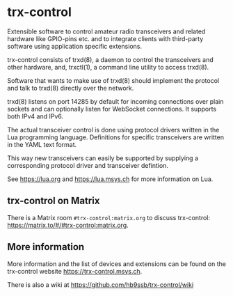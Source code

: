 # trx-control

Extensible software to control amateur radio transceivers and related hardware
like GPIO-pins etc. and to integrate clients with third-party
software using application specific extensions.

trx-control consists of trxd(8), a daemon to control the transceivers and
other hardware, and, trxctl(1), a command line utility to access trxd(8).

Software that wants to make use of trxd(8) should implement the protocol
and talk to trxd(8) directly over the network.

trxd(8) listens on port 14285 by default for incoming connections over
plain sockets and can optionally listen for WebSocket connections. It supports
both IPv4 and IPv6.

The actual transceiver control is done using protocol drivers written in
the Lua programming language.  Definitions for specific transceivers are
written in the YAML text format.

This way new transceivers can easily be supported by supplying a corresponding
protocol driver and transceiver defintion.

See https://lua.org and https://lua.msys.ch for more information on Lua.

## trx-control on Matrix

There is a Matrix room ``#trx-control:matrix.org`` to discuss trx-control:
https://matrix.to/#/#trx-control:matrix.org.

## More information

More information and the list of devices and extensions can be found on
the trx-control website https://trx-control.msys.ch.

There is also a wiki at https://github.com/hb9ssb/trx-control/wiki
